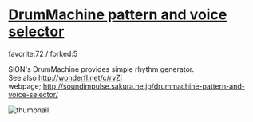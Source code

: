 # [DrumMachine pattern and voice selector](http://wonderfl.net/c/kEfB)

favorite:72 / forked:5

SiON's DrumMachine provides simple rhythm generator.   
See also http://wonderfl.net/c/rvZi  
webpage; http://soundimpulse.sakura.ne.jp/drummachine-pattern-and-voice-selector/

![thumbnail](./thumbnail.jpg)